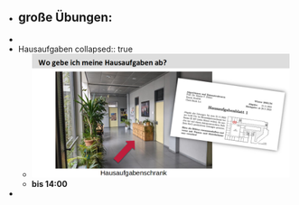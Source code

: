 - große Übungen:
	-
-
- Hausaufgaben
  collapsed:: true
	- ![image.png](../assets/image_1729763511217_0.png)
	- **bis 14:00**
-